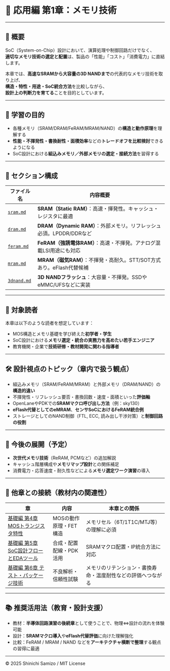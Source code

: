# 💾 応用編 第1章：メモリ技術

---

## 📘 概要

SoC（System-on-Chip）設計において、演算処理や制御回路だけでなく、  
**適切なメモリ技術の選定と配置**は、製品の「性能」「コスト」「消費電力」に直結します。

本章では、**高速なSRAMから大容量の3D NANDまで**の代表的なメモリ技術を取り上げ、  
**構造・特性・用途・SoC統合方法**を比較しながら、  
**設計上の判断力を育てる**ことを目的としています。

---

## 🧭 学習の目的

- 各種メモリ（SRAM/DRAM/FeRAM/MRAM/NAND）の**構造と動作原理**を理解する  
- **性能・不揮発性・書換耐性・面積効率**などの**トレードオフを比較検討**できるようになる  
- SoC設計における**組込みメモリ／外部メモリの選定・接続方法**を習得する

---

## 📂 セクション構成

| ファイル名 | 内容概要 |
|------------|----------|
| [`sram.md`](./sram.md)       | **SRAM（Static RAM）**：高速・揮発性。キャッシュ・レジスタに最適 |
| [`dram.md`](./dram.md)       | **DRAM（Dynamic RAM）**：外部メモリ。リフレッシュ必須。LPDDR/DDRなど |
| [`feram.md`](./feram.md)     | **FeRAM（強誘電体RAM）**：高速・不揮発。アナログ混載LSI用途にも対応 |
| [`mram.md`](./mram.md)       | **MRAM（磁気RAM）**：不揮発・高耐久。STT/SOT方式あり。eFlash代替候補 |
| [`3dnand.md`](./3dnand.md)   | **3D NANDフラッシュ**：大容量・不揮発。SSDやeMMC/UFSなどに実装 |

---

## 🎯 対象読者

本章は以下のような読者を想定しています：

- MOS構造とメモリ基礎を学び終えた**初学者・学生**
- SoC設計における**メモリ選定・統合の実務力を高めたい若手エンジニア**
- 教育機関・企業で**技術研修・教材開発に関わる指導者**

---

## 🛠️ 設計視点のトピック（章内で扱う観点）

- 組込みメモリ（SRAM/FeRAM/MRAM）と外部メモリ（DRAM/NAND）の**構造的違い**
- 不揮発性・リフレッシュ要否・書換回数・速度・面積といった**評価軸**
- OpenLaneやPDKでの**SRAMマクロ呼び出し方法**（例：sky130）
- **eFlash代替としてのeMRAM**、**センサSoCにおけるFeRAM統合例**
- ストレージとしてのNAND制御（FTL, ECC, 読み出し干渉対策）と**制御回路の役割**

---

## 📌 今後の展開（予定）

- **次世代メモリ技術**（ReRAM, PCMなど）の追加解説  
- キャッシュ階層構成や**メモリマップ設計**との関係補足  
- 消費電力・応答速度・耐久性などによる**メモリ選定ワーク演習**の導入  

---

## 🔗 他章との接続（教材内の関連性）

| 章 | 内容 | 本章との関係 |
|----|------|-------------|
| [基礎編 第4章 MOSトランジスタ特性](../chapter4_mos_characteristics/) | MOSの動作原理・FET構造 | メモリセル（6T/1T1C/MTJ等）の理解に必須 |
| [基礎編 第5章 SoC設計フローとEDAツール](../chapter5_soc_design_flow/) | 合成・配置配線・PDK活用 | SRAMマクロ配置・IP統合方法に対応 |
| [基礎編 第6章 テスト・パッケージ技術](../chapter6_test_and_package/) | 不良解析・信頼性試験 | メモリのリテンション・書換寿命・温度耐性などの評価へつながる |

---

## 📚 推奨活用法（教育・設計支援）

- 教材：**半導体回路演習の後続章**として使うことで、物理⇔設計の流れを体験可能  
- 設計：**SRAMマクロ導入**や**eFlash代替評価**に向けた理解強化  
- 比較：FeRAM / MRAM / NAND などを**アーキテクチャ横断で整理**する観点の習得に最適

---

© 2025 Shinichi Samizo / MIT License
